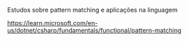 Estudos sobre pattern matching e aplicações na linguagem

https://learn.microsoft.com/en-us/dotnet/csharp/fundamentals/functional/pattern-matching
